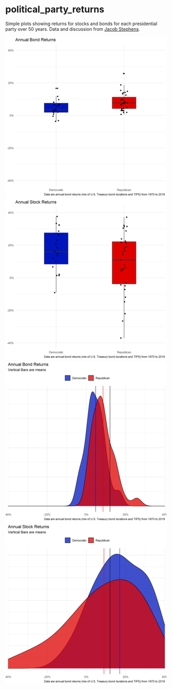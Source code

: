 # political_party_returns
 Simple plots showing returns for stocks and bonds for each presidential party over 50 years. Data and discussion from [Jacob Stephens](https://jacobcstephens.com/about/). 
 
 ![](plots/box_Bond.png)
 ![](plots/box_Stock.png)
 ![](plots/density_Bond.png)
 ![](plots/density_Stock.png)
